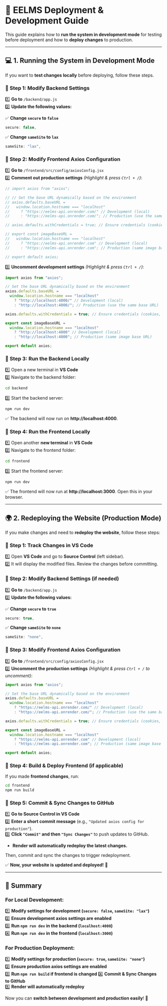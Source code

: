 
# 🚀 EELMS Deployment & Development Guide  

This guide explains how to **run the system in development mode** for testing before deployment and how to **deploy changes** to production.  

---

## **💻 1. Running the System in Development Mode**  

If you want to **test changes locally** before deploying, follow these steps.  

### **🔹 Step 1: Modify Backend Settings**  
1️⃣ **Go to** `/backend/app.js`  
2️⃣ **Update the following values:**  

✅ **Change `secure` to `false`**  
```js
secure: false,
```  
✅ **Change `sameSite` to `lax`**  
```js
sameSite: "lax",
```  

### **🔹 Step 2: Modify Frontend Axios Configuration**  
1️⃣ **Go to** `/frontend/src/config/axiosConfig.jsx`  
2️⃣ **Comment out production settings** *(Highlight & press `Ctrl + /`)*:  
```js
// import axios from "axios";

// // Set the base URL dynamically based on the environment
// axios.defaults.baseURL =
//   window.location.hostname === "localhost"
//     ? "https://eelms-api.onrender.com/" // Development (local)
//     : "https://eelms-api.onrender.com/"; // Production (use the same base URL)

// axios.defaults.withCredentials = true; // Ensure credentials (cookies, auth headers) are sent with each request if necessary

// export const imageBaseURL =
//   window.location.hostname === "localhost"
//     ? "https://eelms-api.onrender.com" // Development (local)
//     : "https://eelms-api.onrender.com"; // Production (same image base URL)

// export default axios;
```  

3️⃣ **Uncomment development settings** *(Highlight & press `Ctrl + /`)*:  
```js
import axios from "axios";

// Set the base URL dynamically based on the environment
axios.defaults.baseURL =
  window.location.hostname === "localhost"
    ? "http://localhost:4000/" // Development (local)
    : "http://localhost:4000/"; // Production (use the same base URL)

axios.defaults.withCredentials = true; // Ensure credentials (cookies, auth headers) are sent with each request if necessary

export const imageBaseURL =
  window.location.hostname === "localhost"
    ? "http://localhost:4000" // Development (local)
    : "http://localhost:4000"; // Production (same image base URL)

export default axios;
```  

### **🔹 Step 3: Run the Backend Locally**  
1️⃣ Open a new terminal in **VS Code**  
2️⃣ Navigate to the backend folder:  
```sh
cd backend
```  
3️⃣ Start the backend server:  
```sh
npm run dev
```  
✅ The backend will now run on **http://localhost:4000**.  

### **🔹 Step 4: Run the Frontend Locally**  
1️⃣ Open another **new terminal** in **VS Code**  
2️⃣ Navigate to the frontend folder:  
```sh
cd frontend
```  
3️⃣ Start the frontend server:  
```sh
npm run dev
```  
✅ The frontend will now run at **http://localhost:3000**. Open this in your browser.  

---

## **🌍 2. Redeploying the Website (Production Mode)**  

If you make changes and need to **redeploy the website**, follow these steps:  

### **🔹 Step 1: Track Changes in VS Code**  
1️⃣ Open **VS Code** and go to **Source Control** (left sidebar).  
2️⃣ It will display the modified files. Review the changes before committing.  

### **🔹 Step 2: Modify Backend Settings (if needed)**  
1️⃣ **Go to** `/backend/app.js`  
2️⃣ **Update the following values:**  

✅ **Change `secure` to `true`**  
```js
secure: true,
```  
✅ **Change `sameSite` to `none`**  
```js
sameSite: "none",
```  

### **🔹 Step 3: Modify Frontend Axios Configuration**  
1️⃣ **Go to** `/frontend/src/config/axiosConfig.jsx`  
2️⃣ **Uncomment the production settings** *(Highlight & press `Ctrl + /` to uncomment)*:  
```js
import axios from "axios";

// Set the base URL dynamically based on the environment
axios.defaults.baseURL =
  window.location.hostname === "localhost"
    ? "https://eelms-api.onrender.com/" // Development (local)
    : "https://eelms-api.onrender.com/"; // Production (use the same base URL)

axios.defaults.withCredentials = true; // Ensure credentials (cookies, auth headers) are sent with each request if necessary

export const imageBaseURL =
  window.location.hostname === "localhost"
    ? "https://eelms-api.onrender.com" // Development (local)
    : "https://eelms-api.onrender.com"; // Production (same image base URL)

export default axios;
```  
### **🔹 Step 4: Build & Deploy Frontend (if applicable)**  
If you made **frontend changes**, run:  
```sh
cd frontend
npm run build
```  

### **🔹 Step 5: Commit & Sync Changes to GitHub**  
1️⃣ **Go to Source Control in VS Code**  
2️⃣ **Enter a short commit message** (e.g., `"Updated axios config for production"`).  
3️⃣ **Click `"Commit"` and then `"Sync Changes"`** to push updates to GitHub.  
   - **Render will automatically redeploy the latest changes.**  


Then, commit and sync the changes to trigger redeployment.  

✅ **Now, your website is updated and deployed!** 🚀  

---

## **🎯 Summary**  

### **For Local Development:**  
1️⃣ **Modify settings for development (`secure: false`, `sameSite: "lax"`)**  
2️⃣ **Ensure development axios settings are enabled**  
3️⃣ **Run `npm run dev` in the backend (`localhost:4000`)**  
4️⃣ **Run `npm run dev` in the frontend (`localhost:3000`)**  

### **For Production Deployment:**  
1️⃣ **Modify settings for production (`secure: true`, `sameSite: "none"`)**  
2️⃣ **Ensure production axios settings are enabled**  
3️⃣ **Run `npm run build` if frontend is changed** 
4️⃣ **Commit & Sync Changes to GitHub**  
5️⃣ **Render will automatically redeploy**  
  
Now you can **switch between development and production easily**! 🚀  
